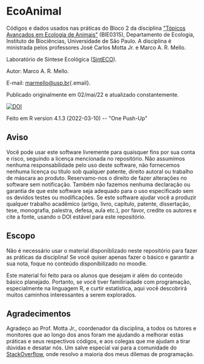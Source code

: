 # EcoAnimal

Códigos e dados usados nas práticas do Bloco 2 da disciplina ["Tópicos Avançados em Ecologia de Animais"](https://uspdigital.usp.br/jupiterweb/obterDisciplina?sgldis=BIE0315&verdis=4) (BIE0315), Departamento de Ecologia, Instituto de Biociências, Universidade de São Paulo. A disciplina é ministrada pelos professores José Carlos Motta Jr. e Marco A. R. Mello.

Laboratório de Síntese Ecológica ([SintECO](https://marcomellolab.wordpress.com)).

Autor: Marco A. R. Mello.

E-mail: [marmello\@usp.br](mailto:marmello@usp.br){.email}.

Publicado originalmente em 02/mai/22 e atualizado constantemente.

[![DOI](https://zenodo.org/badge/DOI/10.5281/zenodo.6514304.svg)](https://doi.org/10.5281/zenodo.6514304)

Feito em R version 4.1.3 (2022-03-10) -- "One Push-Up"


## Aviso

Você pode usar este software livremente para quaisquer fins por sua conta e risco, seguindo a licença mencionada no repositório. Não assumimos nenhuma responsabilidade pelo uso deste software, não fornecemos nenhuma licença ou título sob qualquer patente, direito autoral ou trabalho de máscara ao produto. Reservamo-nos o direito de fazer alterações no software sem notificação. Também não fazemos nenhuma declaração ou garantia de que este software seja adequado para o uso especificado sem os devidos testes ou modificações. Se este software ajudar você a produzir qualquer trabalho acadêmico (artigo, livro, capítulo, patente, dissertação, tese, monografia, palestra, defesa, aula etc.), por favor, credite os autores e cite a fonte, usando o DOI estável para este repositório.


## Escopo

Não é necessário usar o material disponiblizado neste repositório para fazer as práticas da disciplina! Se você quiser apenas fazer o básico e garantir a sua nota, foque no conteúdo disponibilizado no moodle.

Este material foi feito para os alunos que desejam ir além do conteúdo básico planejado. Portanto, se você tiver familiriadade com programação, especialmente na linguagem R, e curtir estatística, aqui você descobrirá muitos caminhos interessantes a serem explorados. 


## Agradecimentos

Agradeço ao Prof. Motta Jr., coordenador da disciplina, a todos os tutores e monitores que ao longo dos anos foram me ajudando a melhorar estas práticas e seus respectivos códigos, e aos colegas que me ajudam a tirar dúvidas e desatar nós. Um salve especial vai para a comunidade do [StackOverflow](https://stackoverflow.com), onde resolvo a maioria dos meus dilemas de programação.
